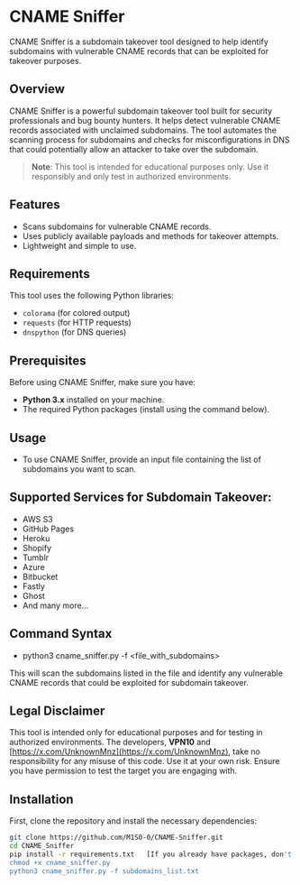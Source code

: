 # CNAME Sniffer

CNAME Sniffer is a subdomain takeover tool designed to help identify subdomains with vulnerable CNAME records that can be exploited for takeover purposes.

## Overview

CNAME Sniffer is a powerful subdomain takeover tool built for security professionals and bug bounty hunters. It helps detect vulnerable CNAME records associated with unclaimed subdomains. The tool automates the scanning process for subdomains and checks for misconfigurations in DNS that could potentially allow an attacker to take over the subdomain.

> **Note**: This tool is intended for educational purposes only. Use it responsibly and only test in authorized environments.

## Features
- Scans subdomains for vulnerable CNAME records.
- Uses publicly available payloads and methods for takeover attempts.
- Lightweight and simple to use.

## Requirements

This tool uses the following Python libraries:
- `colorama` (for colored output)
- `requests` (for HTTP requests)
- `dnspython` (for DNS queries)

## Prerequisites

Before using CNAME Sniffer, make sure you have:
- **Python 3.x** installed on your machine.
- The required Python packages (install using the command below).

##  Usage
- To use CNAME Sniffer, provide an input file containing the list of subdomains you want to scan.

## Supported Services for Subdomain Takeover:
- AWS S3
- GitHub Pages
- Heroku
- Shopify
- Tumblr
- Azure
- Bitbucket
- Fastly
- Ghost
- And many more...

## Command Syntax
- python3 cname_sniffer.py -f <file_with_subdomains>

 This will scan the subdomains listed in the file and identify any vulnerable CNAME records that could be exploited for subdomain takeover.

## Legal Disclaimer
This tool is intended only for educational purposes and for testing in authorized environments. The developers, **VPN10** and [https://x.com/UnknownMnz](https://x.com/UnknownMnz), take no responsibility for any misuse of this code. Use it at your own risk. Ensure you have permission to test the target you are engaging with.


## Installation

First, clone the repository and install the necessary dependencies:

```bash
git clone https://github.com/M1S0-0/CNAME-Sniffer.git
cd CNAME_Sniffer
pip install -r requirements.txt   [If you already have packages, don't use this command.]
chmod +x cname_sniffer.py 
python3 cname_sniffer.py -f subdomains_list.txt

